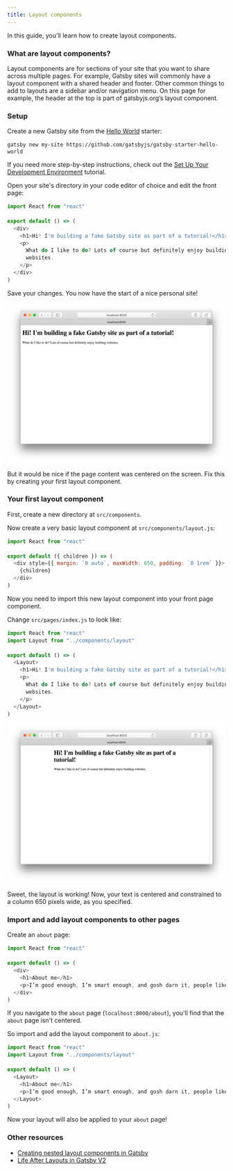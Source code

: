 ```yaml
---
title: Layout components
---
```


In this guide, you'll learn how to create layout components.

### What are layout components?

Layout components are for sections of your site that you want to share across multiple pages. For example, Gatsby sites will commonly have a layout component with a shared header and footer. Other common things to add to layouts are a sidebar and/or navigation menu. On this page for example, the header at the top is part of gatsbyjs.org’s layout component.

### Setup

Create a new Gatsby site from the [Hello World](https://github.com/gatsbyjs/gatsby-starter-hello-world) starter:

```shell
gatsby new my-site https://github.com/gatsbyjs/gatsby-starter-hello-world
```

If you need more step-by-step instructions, check out the [Set Up Your Development Environment](https://www.gatsbyjs.org/tutorial/part-zero/#create-a-site) tutorial.

Open your site's directory in your code editor of choice and edit the front page:

```jsx:title=src/pages/index.js
import React from "react"

export default () => (
  <div>
    <h1>Hi! I'm building a fake Gatsby site as part of a tutorial!</h1>
    <p>
      What do I like to do? Lots of course but definitely enjoy building
      websites.
    </p>
  </div>
)
```

Save your changes. You now have the start of a nice personal site!

![no-layout](./images/no-layout-no-typography.png)

But it would be nice if the page content was centered on the screen. Fix this by creating your first layout component.

### Your first layout component

First, create a new directory at `src/components`.

Now create a very basic layout component at `src/components/layout.js`:

```jsx:title=src/components/layout.js
import React from "react"

export default ({ children }) => (
  <div style={{ margin: `0 auto`, maxWidth: 650, padding: `0 1rem` }}>
    {children}
  </div>
)
```

Now you need to import this new layout component into your front page component.

Change `src/pages/index.js` to look like:

```jsx{2,5,11}:title=src/pages/index.js
import React from "react"
import Layout from "../components/layout"

export default () => (
  <Layout>
    <h1>Hi! I'm building a fake Gatsby site as part of a tutorial!</h1>
    <p>
      What do I like to do? Lots of course but definitely enjoy building
      websites.
    </p>
  </Layout>
)
```

![with-layout2](./images/with-layout2-no-typography.png)

Sweet, the layout is working! Now, your text is centered and constrained to
a column 650 pixels wide, as you specified.

### Import and add layout components to other pages

Create an `about` page:

```jsx:title=src/pages/about.js
import React from "react"

export default () => (
  <div>
    <h1>About me</h1>
    <p>I’m good enough, I’m smart enough, and gosh darn it, people like me!</p>
  </div>
)
```

If you navigate to the `about` page (`localhost:8000/about`), you'll find that the `about` page isn't centered.

So import and add the layout component to `about.js`:

```jsx{2,5,8}:title=src/pages/about.js
import React from "react"
import Layout from "../components/layout"

export default () => (
  <Layout>
    <h1>About me</h1>
    <p>I’m good enough, I’m smart enough, and gosh darn it, people like me!</p>
  </Layout>
)
```

Now your layout will also be applied to your `about` page!

### Other resources

- [Creating nested layout components in Gatsby](https://www.gatsbyjs.org/tutorial/part-three/)
- [Life After Layouts in Gatsby V2](https://www.gatsbyjs.org/blog/2018-06-08-life-after-layouts/)
